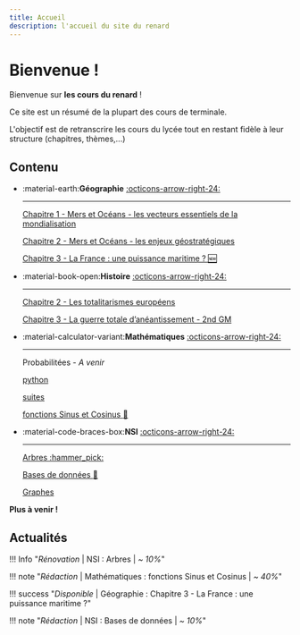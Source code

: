 ```yaml
---
title: Accueil 
description: l'accueil du site du renard
---
```

# Bienvenue !

Bienvenue sur **les cours du renard** ! 

Ce site est un résumé de la plupart des cours de terminale.

L'objectif est de retranscrire les cours du lycée tout en restant fidèle à leur structure (chapitres, thèmes,...)

## Contenu

<div class="grid cards" markdown>

-  :material-earth:__Géographie__ [:octicons-arrow-right-24:](Geographie/index.md)

    ---

    [Chapitre 1 - Mers et Océans - les vecteurs essentiels de la mondialisation](Geographie/1-Mers-et-Oceans.md)
    
    [Chapitre 2 - Mers et Océans - les enjeux géostratégiques](Geographie/2-Mers-et-Oceans.md)
    
    [Chapitre 3 - La France : une puissance maritime ? :new:](Geographie/3-FR-puissance-maritime.md)

-  :material-book-open:__Histoire__ [:octicons-arrow-right-24:](Histoire/index.md)

    ---

    [Chapitre 2 - Les totalitarismes européens](Histoire/2-totalitarismes_europeens.md)
    
    [Chapitre 3 - La guerre totale d’anéantissement - 2nd GM](Histoire/3-2nd_GM.md)

-  :material-calculator-variant:__Mathématiques__ [:octicons-arrow-right-24:](Mathematiques/index.md)

    ---

    Probabilitées - _A venir_
    
    [python](Mathematiques/python.md)
    
    [suites](Mathematiques/suites.md)

    [fonctions Sinus et Cosinus :construction:](Mathematiques/fonctions_sin_cos.md)

-  :material-code-braces-box:__NSI__ [:octicons-arrow-right-24:](NSI/index.md)

    ---

    [Arbres :hammer_pick:](NSI/Arbres.md)
    
    [Bases de données :construction:](NSI/Bases_de_donnees.md)
    
    [Graphes](NSI/Graphes.md)

</div>

**Plus à venir !**

## Actualités

!!! Info "*Rénovation* | NSI : Arbres | *~ 10%*"

!!! note "*Rédaction* | Mathématiques : fonctions Sinus et Cosinus | *~ 40%*"

!!! success "*Disponible* | Géographie : Chapitre 3 - La France : une puissance maritime ?"

!!! note "*Rédaction* | NSI : Bases de données | *~ 10%*"
